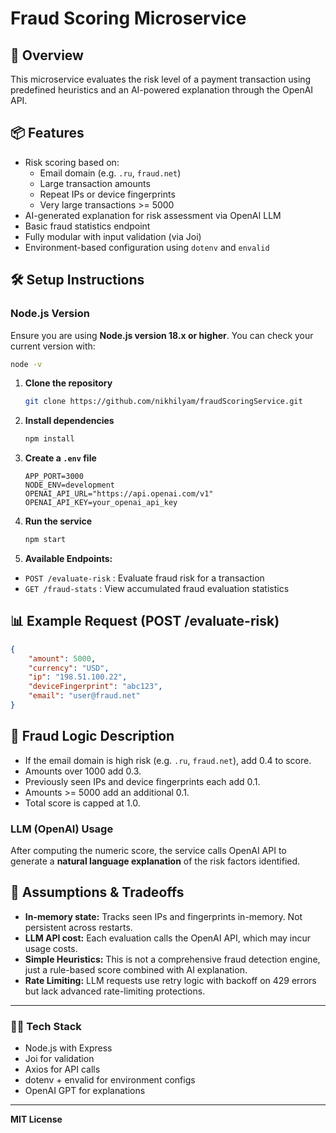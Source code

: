 # Fraud Scoring Microservice

## 🚀 Overview
This microservice evaluates the risk level of a payment transaction using predefined heuristics and an AI-powered explanation through the OpenAI API.

## 📦 Features
- Risk scoring based on:
  - Email domain (e.g. `.ru`, `fraud.net`)
  - Large transaction amounts
  - Repeat IPs or device fingerprints
  - Very large transactions >= 5000
- AI-generated explanation for risk assessment via OpenAI LLM
- Basic fraud statistics endpoint
- Fully modular with input validation (via Joi)
- Environment-based configuration using `dotenv` and `envalid`

## 🛠️ Setup Instructions

### Node.js Version
Ensure you are using **Node.js version 18.x or higher**. You can check your current version with:
```bash
node -v
```
1. **Clone the repository**
    ```bash
    git clone https://github.com/nikhilyam/fraudScoringService.git
    ```

2. **Install dependencies**
    ```bash
    npm install
    ```

3. **Create a `.env` file**
    ```env
    APP_PORT=3000
    NODE_ENV=development
    OPENAI_API_URL="https://api.openai.com/v1"
    OPENAI_API_KEY=your_openai_api_key
    ```

4. **Run the service**
    ```bash
    npm start
    ```

5. **Available Endpoints:**
- `POST /evaluate-risk` : Evaluate fraud risk for a transaction
- `GET /fraud-stats` : View accumulated fraud evaluation statistics

## 📊 Example Request (POST /evaluate-risk)
```json
{
    "amount": 5000,
    "currency": "USD",
    "ip": "198.51.100.22",
    "deviceFingerprint": "abc123",
    "email": "user@fraud.net"
}
```

## 🧠 Fraud Logic Description
- If the email domain is high risk (e.g. `.ru`, `fraud.net`), add 0.4 to score.
- Amounts over 1000 add 0.3.
- Previously seen IPs and device fingerprints each add 0.1.
- Amounts >= 5000 add an additional 0.1.
- Total score is capped at 1.0.

### LLM (OpenAI) Usage
After computing the numeric score, the service calls OpenAI API to generate a **natural language explanation** of the risk factors identified.

## 📌 Assumptions & Tradeoffs
- **In-memory state:** Tracks seen IPs and fingerprints in-memory. Not persistent across restarts.
- **LLM API cost:** Each evaluation calls the OpenAI API, which may incur usage costs.
- **Simple Heuristics:** This is not a comprehensive fraud detection engine, just a rule-based score combined with AI explanation.
- **Rate Limiting:** LLM requests use retry logic with backoff on 429 errors but lack advanced rate-limiting protections.

---
### 👩‍💻 Tech Stack
- Node.js with Express
- Joi for validation
- Axios for API calls
- dotenv + envalid for environment configs
- OpenAI GPT for explanations

---
**MIT License**
